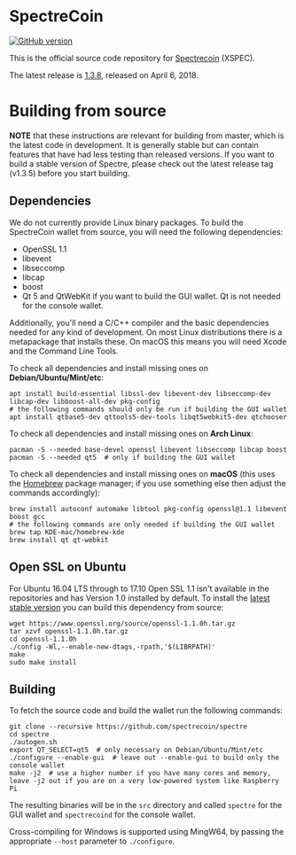 SpectreCoin
===========
[![GitHub version](https://badge.fury.io/gh/spectrecoin%2Fspectre.svg)](https://badge.fury.io/gh/spectrecoin%2Fspectre)

This is the official source code repository for [Spectrecoin](https://spectreproject.io/) (XSPEC).

The latest release is [1.3.8](https://github.com/spectrecoin/spectre/releases/tag/v1.3.8), released on April 6, 2018.

Building from source
====================

**NOTE** that these instructions are relevant for building from master, which is the latest code in development. It is generally stable but can contain features that have had less testing than released versions. If you want to build a stable version of Spectre, please check out the latest release tag (v1.3.5) before you start building.

Dependencies
------------

We do not currently provide Linux binary packages. To build the SpectreCoin wallet from source, you will need the following dependencies:

 * OpenSSL 1.1
 * libevent
 * libseccomp
 * libcap
 * boost
 * Qt 5 and QtWebKit if you want to build the GUI wallet. Qt is not needed for the console wallet.

Additionally, you'll need a C/C++ compiler and the basic dependencies needed for any kind of development. On most Linux distributions there is a metapackage that installs these. On macOS this means you will need Xcode and the Command Line Tools.

To check all dependencies and install missing ones on **Debian/Ubuntu/Mint/etc**:

    apt install build-essential libssl-dev libevent-dev libseccomp-dev libcap-dev libboost-all-dev pkg-config
    # the following commands should only be run if building the GUI wallet
    apt install qtbase5-dev qttools5-dev-tools libqt5webkit5-dev qtchooser

To check all dependencies and install missing ones on **Arch Linux**:

    pacman -S --needed base-devel openssl libevent libseccomp libcap boost
    pacman -S --needed qt5  # only if building the GUI wallet

To check all dependencies and install missing ones on **macOS** (this uses the [Homebrew](https://brew.sh/) package manager; if you use something else then adjust the commands accordingly):

    brew install autoconf automake libtool pkg-config openssl@1.1 libevent boost gcc
    # the following commands are only needed if building the GUI wallet
    brew tap KDE-mac/homebrew-kde
    brew install qt qt-webkit
    
Open SSL on Ubuntu
------------

For Ubuntu 16.04 LTS through to 17.10 Open SSL 1.1 isn't available in the repositories and has Version 1.0 installed by default. To install the [latest stable version](https://www.openssl.org/source/) you can build this dependency from source:

    wget https://www.openssl.org/source/openssl-1.1.0h.tar.gz
    tar xzvf openssl-1.1.0h.tar.gz
    cd openssl-1.1.0h
    ./config -Wl,--enable-new-dtags,-rpath,'$(LIBRPATH)'
    make
    sudo make install

Building
--------

To fetch the source code and build the wallet run the following commands:

    git clone --recursive https://github.com/spectrecoin/spectre
    cd spectre
    ./autogen.sh
    export QT_SELECT=qt5  # only necessary on Debian/Ubuntu/Mint/etc
    ./configure --enable-gui  # leave out --enable-gui to build only the console wallet
    make -j2  # use a higher number if you have many cores and memory, leave -j2 out if you are on a very low-powered system like Raspberry Pi

The resulting binaries will be in the `src` directory and called `spectre` for the GUI wallet and `spectrecoind` for the console wallet.

Cross-compiling for Windows is supported using MingW64, by passing the appropriate `--host` parameter to `./configure`.
